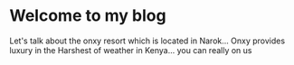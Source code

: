 # Welcome to my blog

Let's talk about the onxy resort which is located in Narok...
Onxy provides luxury in the Harshest of weather in Kenya...  you can really on us
